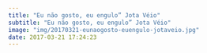 ```yaml
---
title: "Eu não gosto, eu engulo” Jota Véio"
subtitle: "Eu não gosto, eu engulo” Jota Véio"
image: "img/20170321-eunaogosto-euengulo-jotaveio.jpg"
date: 2017-03-21 17:24:23
---
```

